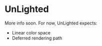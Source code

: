 UnLighted
=========

More info soon.
For now, UnLighted expects:

- Linear color space
- Deferred rendering path